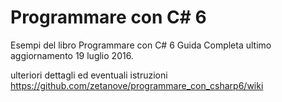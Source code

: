 # Programmare con C# 6
Esempi del libro Programmare con C# 6 Guida Completa
ultimo aggiornamento 19 luglio 2016.

ulteriori dettagli ed eventuali istruzioni
https://github.com/zetanove/programmare_con_csharp6/wiki

